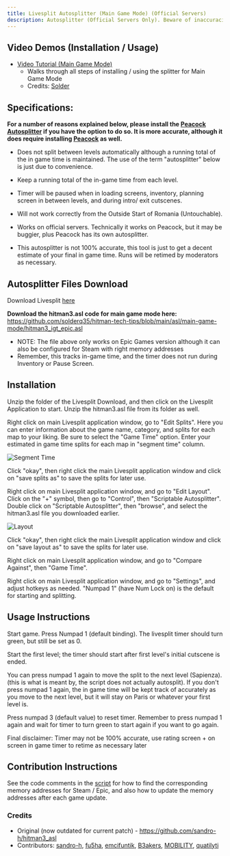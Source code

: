```yaml
---
title: Livesplit Autosplitter (Main Game Mode) (Official Servers)
description: Autosplitter (Official Servers Only). Beware of inaccuracies.
---
```


## Video Demos (Installation / Usage)

- [Video Tutorial (Main Game Mode)](https://youtu.be/81oA4RHAQug)
  - Walks through all steps of installing / using the splitter for Main Game Mode
  - Credits: [Solder](https://github.com/solderq35)

## Specifications:

**For a number of reasons explained below, please install the [Peacock Autosplitter](https://www.speedrun.com/hitman_3/guide/vamms) if you have the option to do so. It is more accurate, although it does require installing [Peacock](https://thepeacockproject.org/wiki/intel/) as well.**

- Does not split between levels automatically although a running total of the in game time is maintained. The use of the term "autosplitter" below is just due to convenience.

- Keep a running total of the in-game time from each level.

- Timer will be paused when in loading screens, inventory, planning screen in between levels, and during intro/ exit cutscenes.

- Will not work correctly from the Outside Start of Romania (Untouchable).

- Works on official servers. Technically it works on Peacock, but it may be buggier, plus Peacock has its own autosplitter.

- This autosplitter is not 100% accurate, this tool is just to get a decent estimate of your final in game time. Runs will be retimed by moderators as necessary.


## Autosplitter Files Download

Download Livesplit [here](https://livesplit.org/downloads/)

**Download the hitman3.asl code for main game mode here:** https://github.com/solderq35/hitman-tech-tips/blob/main/asl/main-game-mode/hitman3_igt_epic.asl
- NOTE: The file above only works on Epic Games version although it can also be configured for Steam with right memory addresses
- Remember, this tracks in-game time, and the timer does not run during Inventory or Pause Screen.

## Installation

Unzip the folder of the Livesplit Download, and then click on the Livesplit Application to start. Unzip the hitman3.asl file from its folder as well.

Right click on main Livesplit application window, go to "Edit Splits". Here you can enter information about the game name, category, and splits for each map to your liking. Be sure to select the "Game Time" option. Enter your estimated in game time splits for each map in "segment time" column.

![Segment Time](https://i.ibb.co/TrJWrq5/splitsedit.png)

Click "okay", then right click the main Livesplit application window and click on "save splits as" to save the splits for later use.

Right click on main Livesplit application window, and go to "Edit Layout". Click on the "+" symbol, then go to "Control", then "Scriptable Autosplitter". Double click on "Scriptable Autosplitter", then "browse", and select the hitman3.asl file you downloaded earlier.

![Layout](https://i.ibb.co/Mn4qC8w/editlayout.png)

Click "okay", then right click the main Livesplit application window and click on "save layout as" to save the splits for later use.

Right click on main Livesplit application window, and go to "Compare Against", then "Game Time".

Right click on main Livesplit application window, and go to "Settings", and adjust hotkeys as needed. "Numpad 1" (have Num Lock on) is the default for starting and splitting.

## Usage Instructions

Start game. Press Numpad 1 (default binding). The livesplit timer should turn green, but still be set as 0.

Start the first level; the timer should start after first level's initial cutscene is ended.

You can press numpad 1 again to move the split to the next level (Sapienza). (this is what is meant by, the script does not actually autosplit). If you don't press numpad 1 again, the in game time will be kept track of accurately as you move to the next level, but it will stay on Paris or whatever your first level is.

Press numpad 3 (default value) to reset timer. Remember to press numpad 1 again and wait for timer to turn green to start again if you want to go again.

Final disclaimer: Timer may not be 100% accurate, use rating screen + on screen in game timer to retime as necessary later

## Contribution Instructions

See the code comments in the [script](https://github.com/sandro-h/hitman3_asl/blob/main/hitman3.asl) for how to find the corresponding memory addresses for Steam / Epic, and also how to update the memory addresses after each game update.

### Credits

- Original (now outdated for current patch) - https://github.com/sandro-h/hitman3_asl
- Contributors: [sandro-h](https://github.com/sandro-h), [fu5ha](https://github.com/fu5ha), [emcifuntik](https://github.com/emcifuntik), [B3akers](https://github.com/B3akers), [MOBILITY](https://www.speedrun.com/user/MOB1LITY), [quatilyti](https://www.speedrun.com/user/quatilyti)
